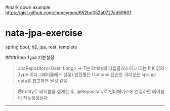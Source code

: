 #mark down example
https://gist.github.com/ihoneymon/652be052a0727ad59601

# nata-jpa-exercise
spring boot, h2, jpa, rest, templete

####Step 1 jpa 기본설정

>JpaRepository<User, Long> -> T는 Entity의 타입클래스이고 ID는 P.K 값의 Type 이다. (래퍼클래스 설정)
>반환형은 Optional
>단순한 쿼리문은 spring-data를 참고하면 될것 같음.

>@Entity로 테이블을 설계한 후,
>@Repository로 인터페이스에 연결하면 테이블이 자동생성된다.
<hr/>
